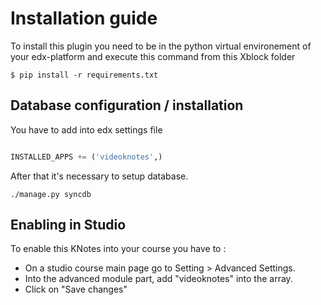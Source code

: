 # Installation guide

To install this plugin you need to be in the python virtual environement of your edx-platform and execute this command from this Xblock folder

```
$ pip install -r requirements.txt
```

## Database configuration / installation

You have to add into edx settings file 
 
```python

INSTALLED_APPS += ('videoknotes',)

```

After that it's necessary to setup database.

```
./manage.py syncdb
```

## Enabling in Studio

To enable this KNotes into your course you have to :
  - On a studio course main page go to Setting > Advanced Settings.
  - Into the advanced module part, add "videoknotes" into the array.
  - Click on "Save changes"
